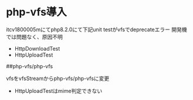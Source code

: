 # php-vfs導入

itcv1800005mにてphp8.2.0にて下記unit testがvfsでdeprecateエラー
開発機では問題なく、原因不明


- HttpDownloadTest
- HttpUploadTest

##php-vfs/php-vfs

vfsをvfsStreamからphp-vfs/php-vfsに変更

- HttpUploadTestはmime判定できない



